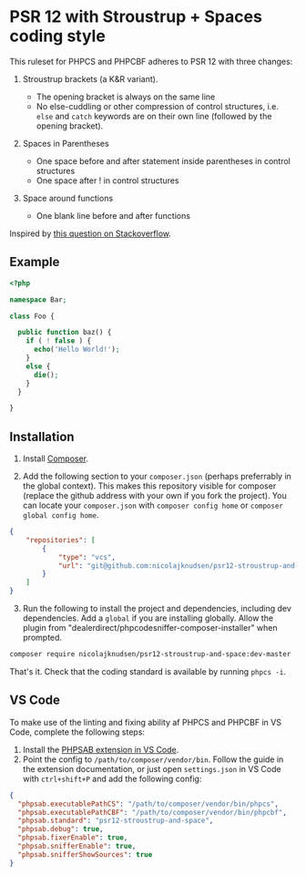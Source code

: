 # PSR 12 with Stroustrup + Spaces coding style

This ruleset for PHPCS and PHPCBF adheres to PSR 12 with three changes:

1. Stroustrup brackets (a K&R variant).
    - The opening bracket is always on the same line
    - No else-cuddling or other compression of control structures, i.e. `else` and `catch` keywords are on their own line (followed by the opening bracket).

2. Spaces in Parentheses
    - One space before and after statement inside parentheses in control structures
    - One space after ! in control structures

3. Space around functions
    - One blank line before and after functions

Inspired by [this question on Stackoverflow](https://stackoverflow.com/questions/62300584/vs-code-php-auto-formatting-beautify-with-stroustrup-style-braces-kr-variant).

## Example

```PHP
<?php

namespace Bar;

class Foo {

  public function baz() {
    if ( ! false ) {
      echo('Hello World!');
    }
    else {
      die();
    }
  }

}

```

## Installation

1. Install [Composer](https://getcomposer.org/).

2. Add the following section to your `composer.json` (perhaps preferrably in the global context). This makes this repository visible for composer (replace the github address with your own if you fork the project). You can locate your `composer.json` with `composer config home` or `composer global config home`.

```json
{
    "repositories": [
        {
            "type": "vcs",
            "url": "git@github.com:nicolajknudsen/psr12-stroustrup-and-space"
        }
    ]
}
```

3. Run the following to install the project and dependencies, including dev dependencies. Add a `global` if you are installing globally. Allow the plugin from "dealerdirect/phpcodesniffer-composer-installer" when prompted.

```bash
composer require nicolajknudsen/psr12-stroustrup-and-space:dev-master
```

That's it. Check that the coding standard is available by running `phpcs -i`.

## VS Code

To make use of the linting and fixing ability af PHPCS and PHPCBF in VS Code, complete the following steps:

1. Install the [PHPSAB extension in VS Code](https://github.com/valeryan/vscode-phpsab).
2. Point the config to `/path/to/composer/vendor/bin`. Follow the guide in the extension documentation, or just open `settings.json` in VS Code with `ctrl+shift+P` and add the following config:

```json
{
  "phpsab.executablePathCS": "/path/to/composer/vendor/bin/phpcs",
  "phpsab.executablePathCBF": "/path/to/composer/vendor/bin/phpcbf",
  "phpsab.standard": "psr12-stroustrup-and-space",
  "phpsab.debug": true,
  "phpsab.fixerEnable": true,
  "phpsab.snifferEnable": true,
  "phpsab.snifferShowSources": true
}

```
